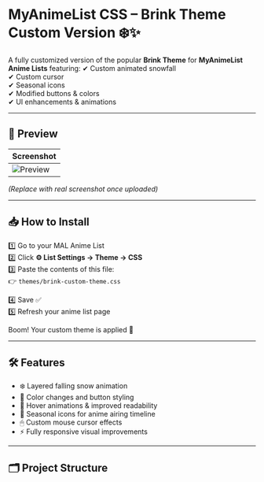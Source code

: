 # MyAnimeList CSS – Brink Theme Custom Version ❄️✨

A fully customized version of the popular **Brink Theme** for **MyAnimeList Anime Lists** featuring:
✔ Custom animated snowfall  
✔ Custom cursor  
✔ Seasonal icons  
✔ Modified buttons & colors  
✔ UI enhancements & animations  

---

## 📸 Preview

| Screenshot |
|-----------|
| ![Preview](./screenshot-preview.png) |

*(Replace with real screenshot once uploaded)*

---

## 📥 How to Install

1️⃣ Go to your MAL Anime List  
2️⃣ Click **⚙ List Settings → Theme → CSS**  
3️⃣ Paste the contents of this file:  
👉 `themes/brink-custom-theme.css`  

4️⃣ Save ✅  
5️⃣ Refresh your anime list page

Boom! Your custom theme is applied 🎉

---

## 🛠️ Features

- ❄️ Layered falling snow animation  
- 🎨 Color changes and button styling  
- 💫 Hover animations & improved readability  
- 🎯 Seasonal icons for anime airing timeline  
- 🖱 Custom mouse cursor effects  
- ⚡ Fully responsive visual improvements  

---

## 🗂 Project Structure

